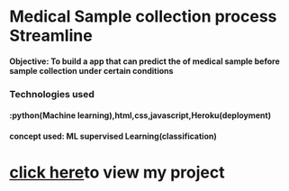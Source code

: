 # Medical Sample collection process Streamline
<h4>Objective: To build a app that can predict the  of medical sample before sample collection under certain conditions</h4>

<h3>Technologies used</h3>
<h4>:python(Machine learning),html,css,javascript,Heroku(deployment)</h4>

<h4>concept used: ML supervised Learning(classification)</h4>

<h1> <a href="https://medical-sample-streamline.herokuapp.com/">click here</a>to view my project</h1>
